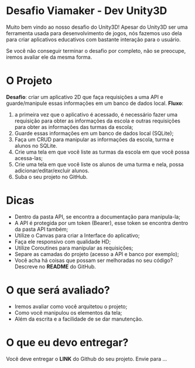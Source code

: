 
# Desafio Viamaker - Dev Unity3D 
Muito bem vindo ao nosso desafio do Unity3D! 
Apesar do Unity3D ser uma ferramenta usada para desenvolvimento de jogos, nós fazemos uso dela para criar aplicativos educativos com bastante interação para o usuário.

Se você não conseguir terminar o desafio por completo, não se preocupe, iremos avaliar ele da mesma forma.

# O Projeto
**Desafio**: criar um aplicativo 2D que faça requisições a uma API e guarde/manipule essas informações em um banco de dados local.
**Fluxo**: 
1) a primeira vez que o aplicativo é acessado, é necessário fazer uma requisição para obter as informações da escola e outras requisições para obter as informações das turmas da escola;
2) Guarde essas informações em um banco de dados local (SQLite);
3) Faça um CRUD para manipular as informações da escola, turma e alunos no SQLite.
4) Crie uma tela em que você liste as turmas da escola em que você possa acessa-las;
5) Crie uma tela em que você liste os alunos de uma turma e nela, possa adicionar/editar/excluir alunos.
6) Suba o seu projeto no GitHub.

# Dicas
- Dentro da pasta API, se encontra a documentação para manipula-la;
- A API é protegida por um token (Bearer), esse token se encontra dentro da pasta API também;
- Utilize o Canvas para criar a Interface do aplicativo;
- Faça ele responsivo com qualidade HD;
- Utilize Coroutines para manipular as requisições;
- Separe as camadas do projeto (acesso a API e banco por exemplo);
- Você acha há coisas que possam ser melhoradas no seu código? Descreve no **README** do GitHub.

# O que será avaliado?
- Iremos avaliar como você arquitetou o projeto;
- Como você manipulou os elementos da tela;
- Além da escrita e a facilidade de se dar manutenção.

# O que eu devo entregar?
Você deve entregar o **LINK** do Github do seu projeto. Envie para ...
